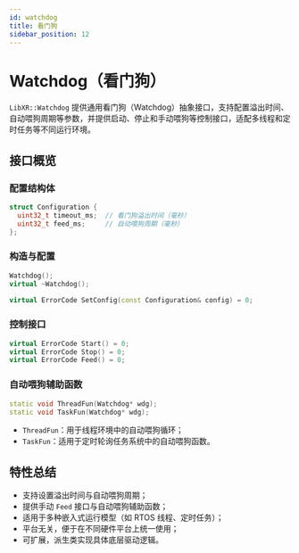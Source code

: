```yaml
---
id: watchdog
title: 看门狗
sidebar_position: 12
---
```


# Watchdog（看门狗）

`LibXR::Watchdog` 提供通用看门狗（Watchdog）抽象接口，支持配置溢出时间、自动喂狗周期等参数，并提供启动、停止和手动喂狗等控制接口，适配多线程和定时任务等不同运行环境。

## 接口概览

### 配置结构体

```cpp
struct Configuration {
  uint32_t timeout_ms;  // 看门狗溢出时间（毫秒）
  uint32_t feed_ms;     // 自动喂狗周期（毫秒）
};
```

### 构造与配置

```cpp
Watchdog();
virtual ~Watchdog();

virtual ErrorCode SetConfig(const Configuration& config) = 0;
```

### 控制接口

```cpp
virtual ErrorCode Start() = 0;
virtual ErrorCode Stop() = 0;
virtual ErrorCode Feed() = 0;
```

### 自动喂狗辅助函数

```cpp
static void ThreadFun(Watchdog* wdg);
static void TaskFun(Watchdog* wdg);
```

- `ThreadFun`：用于线程环境中的自动喂狗循环；
- `TaskFun`：适用于定时轮询任务系统中的自动喂狗函数。

## 特性总结

- 支持设置溢出时间与自动喂狗周期；
- 提供手动 `Feed` 接口与自动喂狗辅助函数；
- 适用于多种嵌入式运行模型（如 RTOS 线程、定时任务）；
- 平台无关，便于在不同硬件平台上统一使用；
- 可扩展，派生类实现具体底层驱动逻辑。
